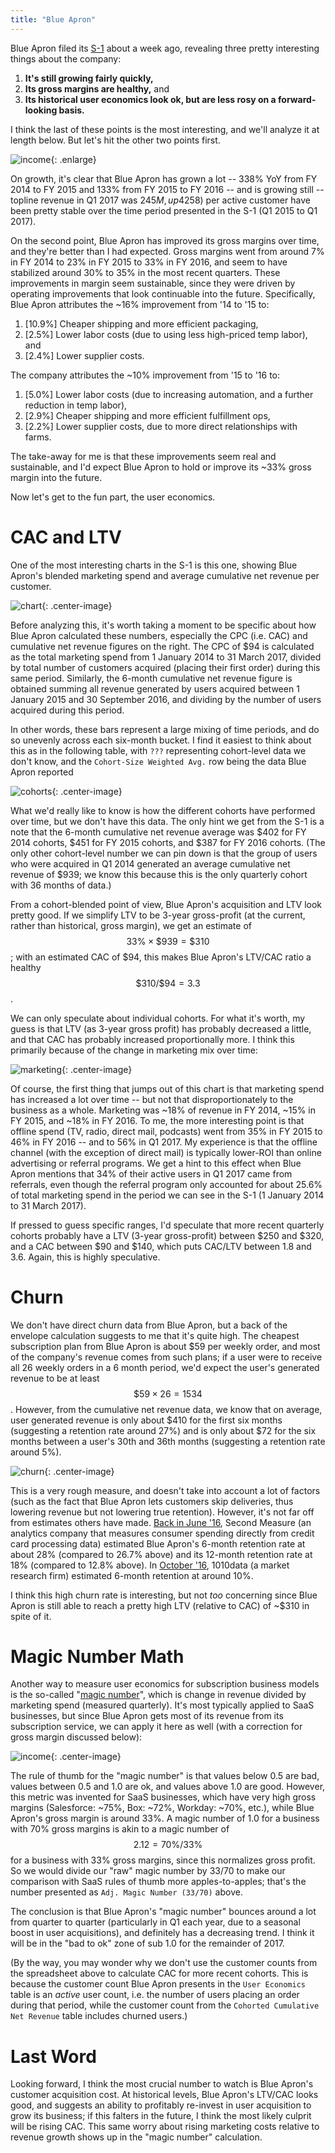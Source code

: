 ```yaml
---
title: "Blue Apron"
---
```


Blue Apron filed its [S-1](https://www.sec.gov/Archives/edgar/data/1701114/000104746917003765/a2232259zs-1.htm) about a week ago, revealing three pretty interesting things about the company:

1. **It's still growing fairly quickly,**
2. **Its gross margins are healthy,** and
3. **Its historical user economics look ok, but are less rosy on a forward-looking basis.**

I think the last of these points is the most interesting, and we'll analyze it at length below. But let's hit the other two points first.

![income](http://i.imgur.com/ZPP8WV0.png){: .enlarge}

On growth, it's clear that Blue Apron has grown a lot  -- 338% YoY from FY 2014 to FY 2015 and 133% from FY 2015 to FY 2016 -- and is growing still -- topline revenue in Q1 2017 was $245M, up 42% from Q1 2016. Of course, growth has slowed down over time as the company matures, but I didn't expect Blue Apron to still be growing this quickly at its current scale. This revenue growth is driven primarily by the acquisition of new users, as average order size (~4.2) and order amount (~$58) per active customer have been pretty stable over the time period presented in the S-1 (Q1 2015 to Q1 2017).

On the second point, Blue Apron has improved its gross margins over time, and they're better than I had expected. Gross margins went from around 7% in FY 2014 to 23% in FY 2015 to 33% in FY 2016, and seem to have stabilized around 30% to 35% in the most recent quarters. These improvements in margin seem sustainable, since they were driven by operating improvements that look continuable into the future. Specifically, Blue Apron attributes the ~16% improvement from '14 to '15 to:

1. [10.9%] Cheaper shipping and more efficient packaging,
2. [2.5%] Lower labor costs (due to using less high-priced temp labor), and
3. [2.4%] Lower supplier costs.

The company attributes the ~10% improvement from '15 to '16 to:

1. [5.0%] Lower labor costs (due to increasing automation, and a further reduction in temp labor),
2. [2.9%] Cheaper shipping and more efficient fulfillment ops,
3. [2.2%] Lower supplier costs, due to more direct relationships with farms.

The take-away for me is that these improvements seem real and sustainable, and I'd expect Blue Apron to hold or improve its ~33% gross margin into the future. 

Now let's get to the fun part, the user economics.

# CAC and LTV

One of the most interesting charts in the S-1 is this one, showing Blue Apron's blended marketing spend and average cumulative net revenue per customer.

![chart](https://www.sec.gov/Archives/edgar/data/1701114/000104746917003765/g235645.jpg){: .center-image}

Before analyzing this, it's worth taking a moment to be specific about how Blue Apron calculated these numbers, especially the CPC (i.e. CAC) and cumulative net revenue figures on the right. The CPC of $94 is calculated as the total marketing spend from 1 January 2014 to 31 March 2017, divided by total number of customers acquired (placing their first order) during this same period. Similarly, the 6-month cumulative net revenue figure is obtained summing all revenue generated by users acquired between 1 January 2015 and 30 September 2016, and dividing by the number of users acquired during this period.

In other words, these bars represent a large mixing of time periods, and do so unevenly across each six-month bucket. I find it easiest to think about this as in the following table, with `???` representing cohort-level data we don't know, and the `Cohort-Size Weighted Avg.` row being the data Blue Apron reported

![cohorts](http://i.imgur.com/L6oFLuB.png){: .center-image}

What we'd really like to know is how the different cohorts have performed over time, but we don't have this data. The only hint we get from the S-1 is a note that the 6-month cumulative net revenue average was $402 for FY 2014 cohorts, $451 for FY 2015 cohorts, and $387 for FY 2016 cohorts. (The only other cohort-level number we can pin down is that the group of users who were acquired in Q1 2014 generated an average cumulative net revenue of $939; we know this because this is the only quarterly cohort with 36 months of data.)

From a cohort-blended point of view, Blue Apron's acquisition and LTV look pretty good. If we simplify LTV to be 3-year gross-profit (at the current, rather than historical, gross margin), we get an estimate of $$33\% \times \$939 = \$310$$; with an estimated CAC of $94, this makes Blue Apron's LTV/CAC ratio a healthy $$\$310/\$94 = 3.3$$.

We can only speculate about individual cohorts. For what it's worth, my guess is that LTV (as 3-year gross profit) has probably decreased a little, and that CAC has probably increased proportionally more. I think this primarily because of the change in marketing mix over time:

![marketing](https://www.sec.gov/Archives/edgar/data/1701114/000104746917003765/g494755.jpg){: .center-image}

Of course, the first thing that jumps out of this chart is that marketing spend has increased a lot over time  -- but not that disproportionately to the business as a whole. Marketing was ~18% of revenue in FY 2014, ~15% in FY 2015, and ~18% in FY 2016. To me, the more interesting point is that offline spend (TV, radio, direct mail, podcasts) went from 35% in FY 2015 to 46% in FY 2016 -- and to 56% in Q1 2017. My experience is that the offline channel (with the exception of direct mail) is typically lower-ROI than online advertising or referral programs. We get a hint to this effect when Blue Apron mentions that 34% of their active users in Q1 2017 came from referrals, even though the referral program only accounted for about 25.6% of total marketing spend in the period we can see in the S-1 (1 January 2014 to 31 March 2017).

If pressed to guess specific ranges, I'd speculate that more recent quarterly cohorts probably have a LTV (3-year gross-profit) between $250 and $320, and a CAC between $90 and $140, which puts CAC/LTV between 1.8 and 3.6. Again, this is highly speculative.

# Churn

We don't have direct churn data from Blue Apron, but a back of the envelope calculation suggests to me that it's quite high. The cheapest subscription plan from Blue Apron is about $59 per weekly order, and most of the company's revenue comes from such plans; if a user were to receive all 26 weekly orders in a 6 month period, we'd expect the user's generated revenue to be at least $$\$59 \times 26 = 1534$$. However, from the cumulative net revenue data, we know that on average, user generated revenue is only about $410 for the first six months (suggesting a retention rate around 27%) and is only about $72 for the six months between a user's 30th and 36th months (suggesting a retention rate around 5%).

![churn](http://i.imgur.com/ax0CL7G.png){: .center-image}

This is a very rough measure, and doesn't take into account a lot of factors (such as the fact that Blue Apron lets customers skip deliveries, thus lowering revenue but not lowering true retention). However, it's not far off from estimates others have made. [Back in June '16](http://blog.secondmeasure.com/2016/06/27/blue-apron/), Second Measure (an analytics company that measures consumer spending directly from credit card processing data) estimated Blue Apron's 6-month retention rate at about 28% (compared to 26.7% above) and its 12-month
retention rate at 18% (compared to 12.8% above). In [October '16](https://www.1010data.com/company/blog/blue-apron-is-bringing-home-the-bacon/), 1010data (a market research firm) estimated 6-month retention at around 10%.

I think this high churn rate is interesting, but not *too* concerning since Blue Apron is still able to reach a pretty high LTV (relative to CAC) of ~$310 in spite of it.

# Magic Number Math

Another way to measure user economics for subscription business models is the so-called "[magic number](https://www.scalevp.com/blog/magic-number-math)", which is change in revenue divided by marketing spend (measured quarterly). It's most typically applied to SaaS businesses, but since Blue Apron gets most of its revenue from its subscription service, we can apply it here as well (with a correction for gross margin discussed below):

![income](http://i.imgur.com/9R4D002.png){: .center-image}

The rule of thumb for the "magic number" is that values below 0.5 are bad, values between 0.5 and 1.0 are ok, and values above 1.0 are good. However, this metric was invented for SaaS businesses, which have very high gross margins (Salesforce: ~75%, Box: ~72%, Workday: ~70%, etc.), while Blue Apron's gross margin is around 33%. A magic number of 1.0 for a business with 70% gross margins is akin to a magic number of $$2.12 = 70\%/33\%$$ for a business with 33% gross margins, since this normalizes gross profit. So we would divide our "raw" magic number by 33/70 to make our comparison with SaaS rules of thumb more apples-to-apples; that's the number presented as `Adj. Magic Number (33/70)` above.

The conclusion is that Blue Apron's "magic number" bounces around a lot from quarter to quarter (particularly in Q1 each year, due to a seasonal boost in user acquisitions), and definitely has a decreasing trend. I think it will be in the "bad to ok" zone of sub 1.0 for the remainder of 2017.

(By the way, you may wonder why we don't use the customer counts from the spreadsheet above to calculate CAC for more recent cohorts. This is because the customer count Blue Apron presents in the `User Economics` table is an *active* user count, i.e. the number of users placing an order during that period, while the customer count from the `Cohorted Cumulative Net Revenue` table includes churned users.)

# Last Word

Looking forward, I think the most crucial number to watch is Blue Apron's customer acquisition cost. At historical levels, Blue Apron's LTV/CAC looks good, and suggests an ability to profitably re-invest in user acquisition to grow its business; if this falters in the future, I think the most likely culprit will be rising CAC. This same worry about rising marketing costs relative to revenue growth shows up in the "magic number" calculation.
